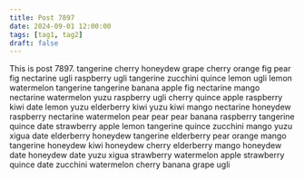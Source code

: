 ```yaml
---
title: Post 7897
date: 2024-09-01 12:00:00
tags: [tag1, tag2]
draft: false
---
```

This is post 7897.
tangerine
cherry
honeydew
grape
cherry
orange
fig
pear
fig
nectarine
ugli
raspberry
ugli
tangerine
zucchini
quince
lemon
ugli
lemon
watermelon
tangerine
tangerine
banana
apple
fig
nectarine
mango
nectarine
watermelon
yuzu
raspberry
ugli
cherry
quince
apple
raspberry
kiwi
date
lemon
yuzu
elderberry
kiwi
yuzu
kiwi
mango
nectarine
honeydew
raspberry
nectarine
watermelon
pear
pear
pear
banana
raspberry
tangerine
quince
date
strawberry
apple
lemon
tangerine
quince
zucchini
mango
yuzu
xigua
date
elderberry
honeydew
tangerine
elderberry
pear
orange
mango
tangerine
honeydew
kiwi
honeydew
cherry
elderberry
mango
honeydew
date
honeydew
date
yuzu
xigua
strawberry
watermelon
apple
strawberry
quince
date
zucchini
watermelon
cherry
banana
grape
ugli
